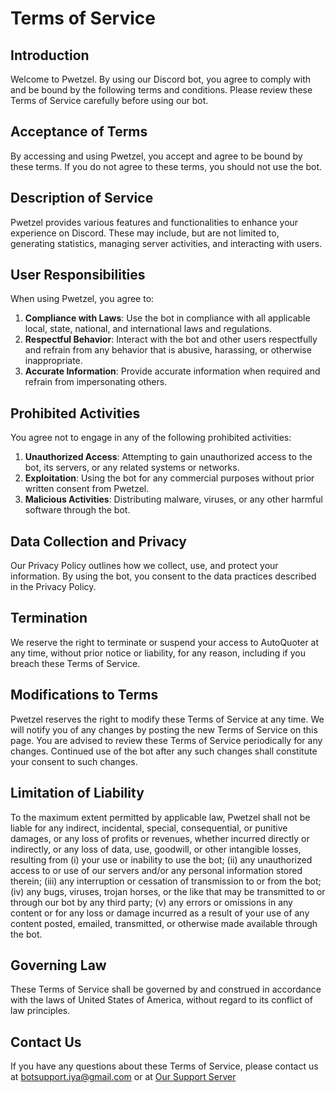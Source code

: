 # Terms of Service

## Introduction
Welcome to Pwetzel. By using our Discord bot, you agree to comply with and be bound by the following terms and conditions. Please review these Terms of Service carefully before using our bot.

## Acceptance of Terms
By accessing and using Pwetzel, you accept and agree to be bound by these terms. If you do not agree to these terms, you should not use the bot.

## Description of Service
Pwetzel provides various features and functionalities to enhance your experience on Discord. These may include, but are not limited to, generating statistics, managing server activities, and interacting with users.

## User Responsibilities
When using Pwetzel, you agree to:

1. **Compliance with Laws**: Use the bot in compliance with all applicable local, state, national, and international laws and regulations.
2. **Respectful Behavior**: Interact with the bot and other users respectfully and refrain from any behavior that is abusive, harassing, or otherwise inappropriate.
3. **Accurate Information**: Provide accurate information when required and refrain from impersonating others.

## Prohibited Activities
You agree not to engage in any of the following prohibited activities:

1. **Unauthorized Access**: Attempting to gain unauthorized access to the bot, its servers, or any related systems or networks.
2. **Exploitation**: Using the bot for any commercial purposes without prior written consent from Pwetzel.
3. **Malicious Activities**: Distributing malware, viruses, or any other harmful software through the bot.

## Data Collection and Privacy
Our Privacy Policy outlines how we collect, use, and protect your information. By using the bot, you consent to the data practices described in the Privacy Policy.

## Termination
We reserve the right to terminate or suspend your access to AutoQuoter at any time, without prior notice or liability, for any reason, including if you breach these Terms of Service.

## Modifications to Terms
Pwetzel reserves the right to modify these Terms of Service at any time. We will notify you of any changes by posting the new Terms of Service on this page. You are advised to review these Terms of Service periodically for any changes. Continued use of the bot after any such changes shall constitute your consent to such changes.

## Limitation of Liability
To the maximum extent permitted by applicable law, Pwetzel shall not be liable for any indirect, incidental, special, consequential, or punitive damages, or any loss of profits or revenues, whether incurred directly or indirectly, or any loss of data, use, goodwill, or other intangible losses, resulting from (i) your use or inability to use the bot; (ii) any unauthorized access to or use of our servers and/or any personal information stored therein; (iii) any interruption or cessation of transmission to or from the bot; (iv) any bugs, viruses, trojan horses, or the like that may be transmitted to or through our bot by any third party; (v) any errors or omissions in any content or for any loss or damage incurred as a result of your use of any content posted, emailed, transmitted, or otherwise made available through the bot.

## Governing Law
These Terms of Service shall be governed by and construed in accordance with the laws of United States of America, without regard to its conflict of law principles.

## Contact Us
If you have any questions about these Terms of Service, please contact us at botsupport.iya@gmail.com or at [Our Support Server](https://discord.gg/QkrRyhpagx)
